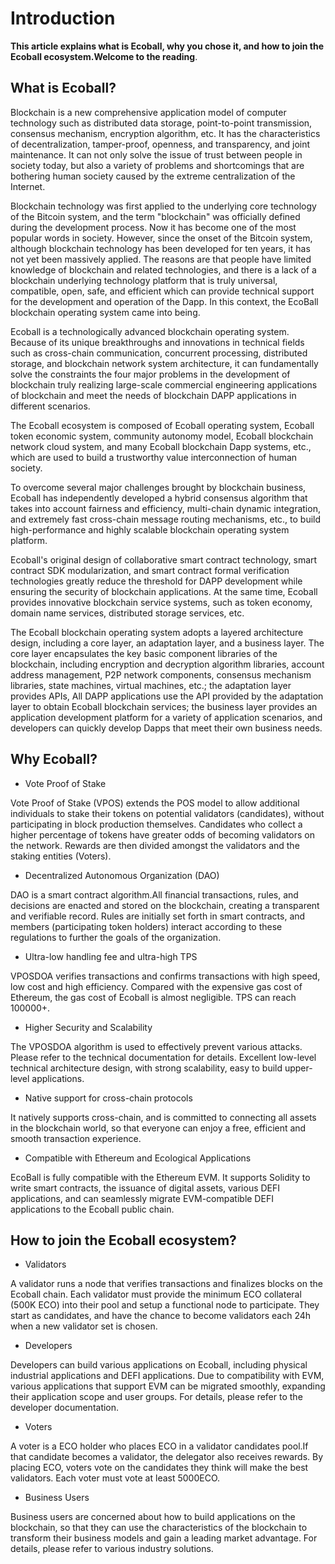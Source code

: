# Introduction

**This article explains what is Ecoball, why you chose it, and how to join the Ecoball ecosystem.Welcome to the reading**.

## What is Ecoball? <a id="what-is-ecoball"></a>

Blockchain is a new comprehensive application model of computer technology such as distributed data storage, point-to-point transmission, consensus mechanism, encryption algorithm, etc. It has the characteristics of decentralization, tamper-proof, openness, and transparency, and joint maintenance. It can not only solve the issue of trust between people in society today, but also a variety of problems and shortcomings that are bothering human society caused by the extreme centralization of the Internet.

Blockchain technology was first applied to the underlying core technology of the Bitcoin system, and the term "blockchain" was officially defined during the development process. Now it has become one of the most popular words in society. However, since the onset of the Bitcoin system, although blockchain technology has been developed for ten years, it has not yet been massively applied. The reasons are that people have limited knowledge of blockchain and related technologies, and there is a lack of a blockchain underlying technology platform that is truly universal, compatible, open, safe, and efficient which can provide technical support for the development and operation of the Dapp. In this context, the EcoBall blockchain operating system came into being.

Ecoball is a technologically advanced blockchain operating system. Because of its unique breakthroughs and innovations in technical fields such as cross-chain communication, concurrent processing, distributed storage, and blockchain network system architecture, it can fundamentally solve the constraints the four major problems in the development of blockchain truly realizing large-scale commercial engineering applications of blockchain and meet the needs of blockchain DAPP applications in different scenarios.

The Ecoball ecosystem is composed of Ecoball operating system, Ecoball token economic system, community autonomy model, Ecoball blockchain network cloud system, and many Ecoball blockchain Dapp systems, etc., which are used to build a trustworthy value interconnection of human society.

To overcome several major challenges brought by blockchain business, Ecoball has independently developed a hybrid consensus algorithm that takes into account fairness and efficiency, multi-chain dynamic integration, and extremely fast cross-chain message routing mechanisms, etc., to build high-performance and highly scalable blockchain operating system platform.

Ecoball's original design of collaborative smart contract technology, smart contract SDK modularization, and smart contract formal verification technologies greatly reduce the threshold for DAPP development while ensuring the security of blockchain applications. At the same time, Ecoball provides innovative blockchain service systems, such as token economy, domain name services, distributed storage services, etc.

The Ecoball blockchain operating system adopts a layered architecture design, including a core layer, an adaptation layer, and a business layer. The core layer encapsulates the key basic component libraries of the blockchain, including encryption and decryption algorithm libraries, account address management, P2P network components, consensus mechanism libraries, state machines, virtual machines, etc.; the adaptation layer provides APIs, All DAPP applications use the API provided by the adaptation layer to obtain Ecoball blockchain services; the business layer provides an application development platform for a variety of application scenarios, and developers can quickly develop Dapps that meet their own business needs.

## Why Ecoball? <a id="why-ecoball"></a>

* Vote Proof of Stake

Vote Proof of Stake \(VPOS\) extends the POS model to allow additional individuals to stake their tokens on potential validators \(candidates\), without participating in block production themselves. Candidates who collect a higher percentage of tokens have greater odds of becoming validators on the network. Rewards are then divided amongst the validators and the staking entities \(Voters\).

* Decentralized Autonomous Organization \(DAO\)

DAO is a smart contract algorithm.All financial transactions, rules, and decisions are enacted and stored on the blockchain, creating a transparent and verifiable record. Rules are initially set forth in smart contracts, and members \(participating token holders\) interact according to these regulations to further the goals of the organization.

* Ultra-low handling fee and ultra-high TPS

VPOSDOA verifies transactions and confirms transactions with high speed, low cost and high efficiency. Compared with the expensive gas cost of Ethereum, the gas cost of Ecoball is almost negligible. TPS can reach 100000+.

* Higher Security and Scalability

The VPOSDOA algorithm is used to effectively prevent various attacks. Please refer to the technical documentation for details. Excellent low-level technical architecture design, with strong scalability, easy to build upper-level applications.

* Native support for cross-chain protocols

It natively supports cross-chain, and is committed to connecting all assets in the blockchain world, so that everyone can enjoy a free, efficient and smooth transaction experience.

* Compatible with Ethereum and Ecological Applications

EcoBall is fully compatible with the Ethereum EVM. It supports Solidity to write smart contracts, the issuance of digital assets, various DEFI applications, and can seamlessly migrate EVM-compatible DEFI applications to the Ecoball public chain.

## How to join the Ecoball ecosystem? <a id="how-to-join-the-ecoball-ecosystem"></a>

* Validators

A validator runs a node that verifies transactions and finalizes blocks on the Ecoball chain. Each validator must provide the minimum ECO collateral \(500K ECO\) into their pool and setup a functional node to participate. They start as candidates, and have the chance to become validators each 24h when a new validator set is chosen.

* Developers

Developers can build various applications on Ecoball, including physical industrial applications and DEFI applications. Due to compatibility with EVM, various applications that support EVM can be migrated smoothly, expanding their application scope and user groups. For details, please refer to the developer documentation.

* Voters

A voter is a ECO holder who places ECO in a validator candidates pool.If that candidate becomes a validator, the delegator also receives rewards. By placing ECO, voters vote on the candidates they think will make the best validators. Each voter must vote at least 5000ECO.

* Business Users

Business users are concerned about how to build applications on the blockchain, so that they can use the characteristics of the blockchain to transform their business models and gain a leading market advantage. For details, please refer to various industry solutions.

